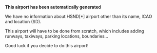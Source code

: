 **This airport has been automatically generated**

We have no information about HSND[*] airport other than its name, ICAO and location (SD).

This airport will have to be done from scratch, which includes adding runways, taxiways, parking locations, boundaries...

Good luck if you decide to do this airport!